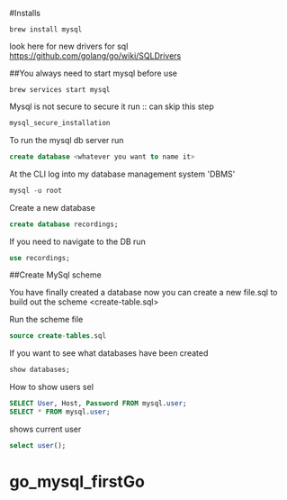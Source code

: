 #Installs

```brew
brew install mysql
```

look here for new drivers for sql
https://github.com/golang/go/wiki/SQLDrivers

##You always need to start mysql before use

```brew
brew services start mysql
```

Mysql is not secure to secure it run :: can skip this step

```sql
mysql_secure_installation
```

To run the mysql db server run

```sql
create database <whatever you want to name it>
```

At the CLI log into my database management system 'DBMS'

```sql
mysql -u root
```

Create a new database

```sql
create database recordings;
```

If you need to navigate to the DB run

```sql
use recordings;
```

##Create MySql scheme

You have finally created a database now you can create a new file.sql to build out the scheme <create-table.sql>

Run the scheme file

```sql
source create-tables.sql
```

If you want to see what databases have been created

```sql
show databases;
```

How to show users
sel

```sql
SELECT User, Host, Password FROM mysql.user;
SELECT * FROM mysql.user;
```

shows current user

```sql
select user();
```
# go_mysql_firstGo

